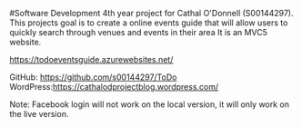 #Software Development 4th year project for Cathal O'Donnell (S00144297). This projects goal is to create a online events guide that will allow users to quickly search through venues and events in their area
It is an MVC5 website.

https://todoeventsguide.azurewebsites.net/

GitHub: https://github.com/s00144297/ToDo
WordPress:https://cathalodprojectblog.wordpress.com/

Note:
Facebook login will not work on the local version, it will only work on the live version.